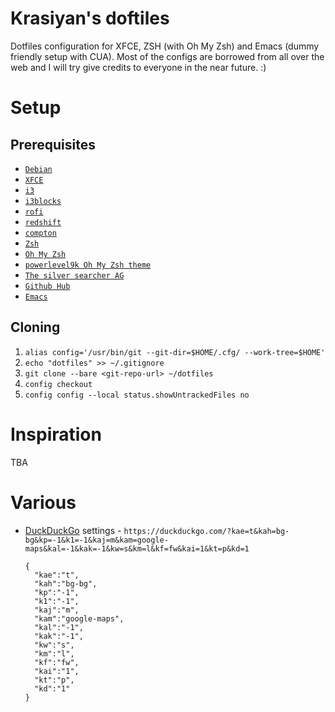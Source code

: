 # Krasiyan's doftiles

Dotfiles configuration for XFCE, ZSH (with Oh My Zsh) and Emacs (dummy friendly setup with CUA).
Most of the configs are borrowed from all over the web and I will try give credits to everyone in the near future. :)

# Setup

## Prerequisites

- [`Debian`](https://www.debian.org/)
- [`XFCE`](http://www.xfce.org/)
- [`i3`](https://github.com/i3/i3)
- [`i3blocks`](https://github.com/vivien/i3blocks)
- [`rofi`](https://github.com/DaveDavenport/rofi)
- [`redshift`](https://github.com/jonls/redshift)
- [`compton`](https://github.com/chjj/compton)
- [`Zsh`](http://www.zsh.org/)
- [`Oh My Zsh`](https://github.com/robbyrussell/oh-my-zsh)
- [`powerlevel9k Oh My Zsh theme`](https://github.com/bhilburn/powerlevel9k)
- [`The silver searcher AG`](https://github.com/ggreer/the_silver_searcher)
- [`Github Hub`](https://hub.github.com/)
- [`Emacs`](https://www.gnu.org/software/emacs/)

## Cloning

1. `alias config='/usr/bin/git --git-dir=$HOME/.cfg/ --work-tree=$HOME'`
2. `echo "dotfiles" >> ~/.gitignore`
3. `git clone --bare <git-repo-url> ~/dotfiles`
4. `config checkout`
5. `config config --local status.showUntrackedFiles no`

# Inspiration

TBA

# Various

- [DuckDuckGo](http://duckduckgo.com) settings - `https://duckduckgo.com/?kae=t&kah=bg-bg&kp=-1&k1=-1&kaj=m&kam=google-maps&kal=-1&kak=-1&kw=s&km=l&kf=fw&kai=1&kt=p&kd=1`

  ```
  {
    "kae":"t",
    "kah":"bg-bg",
    "kp":"-1",
    "k1":"-1",
    "kaj":"m",
    "kam":"google-maps",
    "kal":"-1",
    "kak":"-1",
    "kw":"s",
    "km":"l",
    "kf":"fw",
    "kai":"1",
    "kt":"p",
    "kd":"1"
  }
  ```
